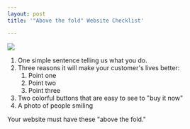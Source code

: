 ```yaml
---
layout: post
title: '"Above the fold" Website Checklist'

---
```

![](/designco/uploads/brooke-cagle-4xbpgroubm0-unsplash.jpg)

1. One simple sentence telling us what you do.
2. Three reasons it will make your customer's lives better:
   1. Point one
   2. Point two
   3. Point three
3. Two colorful buttons that are easy to see to "buy it now"
4. A photo of people smiling

Your website must have these "above  the fold."